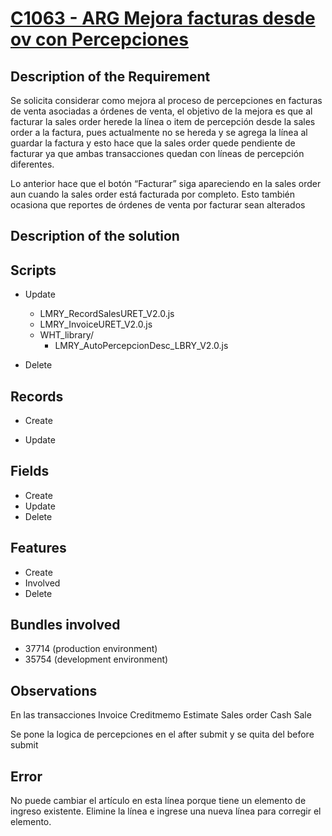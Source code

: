 # [C1063 - ARG Mejora facturas desde ov con Percepciones](https://docs.google.com/document/d/1Png59TUJYHZK8h_obwWwtvpcEv8ywkrI/edit)


## Description of the Requirement

Se solicita considerar como mejora al proceso de percepciones en facturas de venta asociadas a órdenes de venta, el objetivo de la mejora es que al facturar la sales order herede la línea o item de percepción desde la sales order a la factura, pues actualmente no se hereda y se agrega la línea al guardar la factura y esto hace que la sales order quede pendiente de facturar ya que ambas transacciones quedan con líneas de percepción diferentes.


Lo anterior hace que el botón “Facturar” siga apareciendo en la sales order aun cuando la sales order está facturada por completo. Esto también ocasiona que reportes de órdenes de venta por facturar sean alterados



## Description of the solution


## Scripts
+ Update
    + LMRY_RecordSalesURET_V2.0.js
    + LMRY_InvoiceURET_V2.0.js
    + WHT_library/ 
        + LMRY_AutoPercepcionDesc_LBRY_V2.0.js

    
+ Delete

## Records
+ Create
  
        
+ Update
    

## Fields
+ Create
+ Update 
+ Delete

## Features
+ Create
+ Involved
+ Delete

## Bundles involved
+ 37714 (production environment)
+ 35754 (development environment)

## Observations
 En las transacciones 
 Invoice
 Creditmemo
 Estimate
 Sales order
 Cash Sale

Se pone la logica de percepciones en el after submit y se quita del before submit

## Error
No puede cambiar el artículo en esta línea porque tiene un elemento de ingreso existente. Elimine la línea e ingrese una nueva línea para corregir el elemento.























